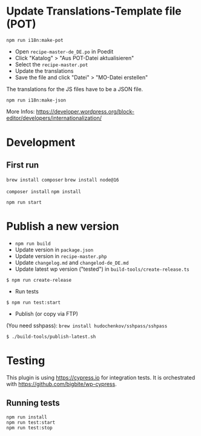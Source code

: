 # Update Translations-Template file (POT)

`npm run i18n:make-pot`

- Open `recipe-master-de_DE.po` in Poedit
- Click "Katalog" > "Aus POT-Datei aktualisieren"
- Select the `recipe-master.pot`
- Update the translations
- Save the file and click "Datei" > "MO-Datei erstellen"

The translations for the JS files have to be a JSON file.

`npm run i18n:make-json`

More Infos: https://developer.wordpress.org/block-editor/developers/internationalization/

# Development

## First run

`brew install composer`
`brew install node@16`

`composer install`
`npm install`

`npm run start`

# Publish a new version

- `npm run build`
- Update version in `package.json`
- Update version in `recipe-master.php`
- Update `changelog.md` and `changelod-de_DE.md`
- Update latest wp version ("tested") in `build-tools/create-release.ts`

`$ npm run create-release`

- Run tests

`$ npm run test:start`

- Publish (or copy via FTP)

(You need sshpass): `brew install hudochenkov/sshpass/sshpass`

`$ ./build-tools/publish-latest.sh`

# Testing

This plugin is using https://cypress.io for integration tests.
It is orchestrated with https://github.com/bigbite/wp-cypress.

## Running tests

```
npm run install
npm run test:start
npm run test:stop
```
